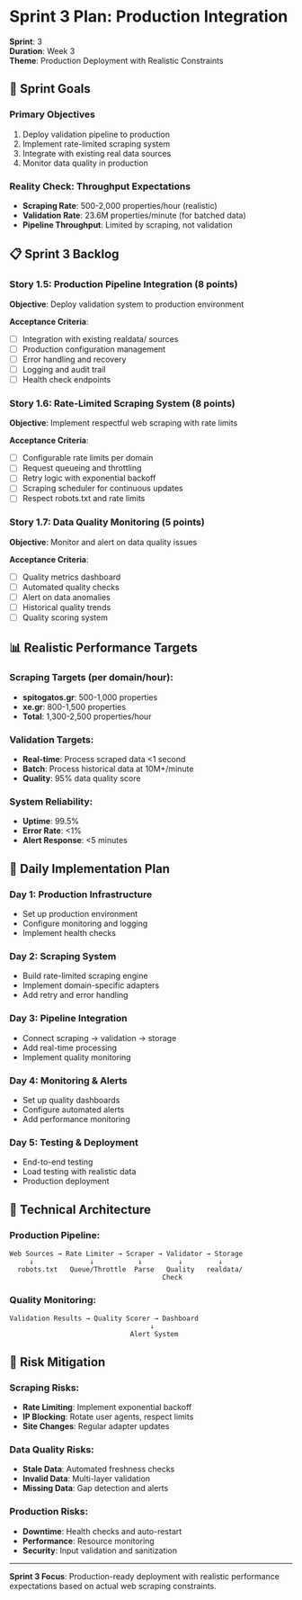 # Sprint 3 Plan: Production Integration
**Sprint**: 3  
**Duration**: Week 3  
**Theme**: Production Deployment with Realistic Constraints

## 🎯 Sprint Goals

### Primary Objectives
1. Deploy validation pipeline to production
2. Implement rate-limited scraping system
3. Integrate with existing real data sources
4. Monitor data quality in production

### Reality Check: Throughput Expectations
- **Scraping Rate**: 500-2,000 properties/hour (realistic)
- **Validation Rate**: 23.6M properties/minute (for batched data)
- **Pipeline Throughput**: Limited by scraping, not validation

## 📋 Sprint 3 Backlog

### Story 1.5: Production Pipeline Integration (8 points)
**Objective**: Deploy validation system to production environment

**Acceptance Criteria**:
- [ ] Integration with existing realdata/ sources
- [ ] Production configuration management  
- [ ] Error handling and recovery
- [ ] Logging and audit trail
- [ ] Health check endpoints

### Story 1.6: Rate-Limited Scraping System (8 points)  
**Objective**: Implement respectful web scraping with rate limits

**Acceptance Criteria**:
- [ ] Configurable rate limits per domain
- [ ] Request queueing and throttling
- [ ] Retry logic with exponential backoff
- [ ] Scraping scheduler for continuous updates
- [ ] Respect robots.txt and rate limits

### Story 1.7: Data Quality Monitoring (5 points)
**Objective**: Monitor and alert on data quality issues

**Acceptance Criteria**:
- [ ] Quality metrics dashboard
- [ ] Automated quality checks
- [ ] Alert on data anomalies
- [ ] Historical quality trends
- [ ] Quality scoring system

## 📊 Realistic Performance Targets

### Scraping Targets (per domain/hour):
- **spitogatos.gr**: 500-1,000 properties
- **xe.gr**: 800-1,500 properties  
- **Total**: 1,300-2,500 properties/hour

### Validation Targets:
- **Real-time**: Process scraped data <1 second
- **Batch**: Process historical data at 10M+/minute
- **Quality**: 95% data quality score

### System Reliability:
- **Uptime**: 99.5%
- **Error Rate**: <1%
- **Alert Response**: <5 minutes

## 📅 Daily Implementation Plan

### Day 1: Production Infrastructure
- Set up production environment
- Configure monitoring and logging
- Implement health checks

### Day 2: Scraping System  
- Build rate-limited scraping engine
- Implement domain-specific adapters
- Add retry and error handling

### Day 3: Pipeline Integration
- Connect scraping → validation → storage
- Add real-time processing
- Implement quality monitoring

### Day 4: Monitoring & Alerts
- Set up quality dashboards
- Configure automated alerts
- Add performance monitoring

### Day 5: Testing & Deployment
- End-to-end testing
- Load testing with realistic data
- Production deployment

## 🔧 Technical Architecture

### Production Pipeline:
```
Web Sources → Rate Limiter → Scraper → Validator → Storage
     ↓              ↓           ↓         ↓         ↓
  robots.txt   Queue/Throttle  Parse   Quality   realdata/
                                      Check
```

### Quality Monitoring:
```
Validation Results → Quality Scorer → Dashboard
                                   ↓
                              Alert System
```

## 🚨 Risk Mitigation

### Scraping Risks:
- **Rate Limiting**: Implement exponential backoff
- **IP Blocking**: Rotate user agents, respect limits
- **Site Changes**: Regular adapter updates

### Data Quality Risks:
- **Stale Data**: Automated freshness checks
- **Invalid Data**: Multi-layer validation
- **Missing Data**: Gap detection and alerts

### Production Risks:
- **Downtime**: Health checks and auto-restart
- **Performance**: Resource monitoring
- **Security**: Input validation and sanitization

---

**Sprint 3 Focus**: Production-ready deployment with realistic performance expectations based on actual web scraping constraints.